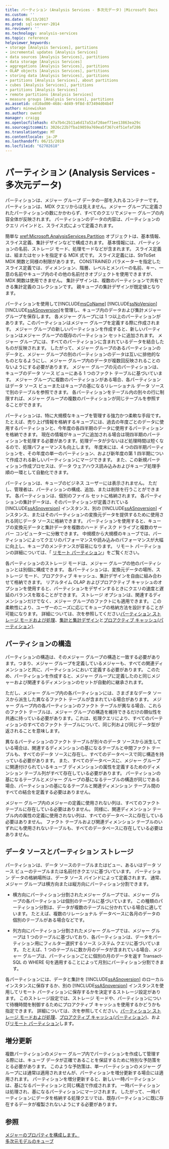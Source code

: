```yaml
---
title: パーティション (Analysis Services - 多次元データ) |Microsoft Docs
ms.custom: ''
ms.date: 06/13/2017
ms.prod: sql-server-2014
ms.reviewer: ''
ms.technology: analysis-services
ms.topic: reference
helpviewer_keywords:
- storage [Analysis Services], partitions
- incremental updates [Analysis Services]
- data sources [Analysis Services], partitions
- data storage [Analysis Services]
- aggregations [Analysis Services], partitions
- OLAP objects [Analysis Services], partitions
- storing data [Analysis Services], partitions
- partitions [Analysis Services], about partitions
- cubes [Analysis Services], partitions
- partitions [Analysis Services]
- remote partitions [Analysis Services]
- measure groups [Analysis Services], partitions
ms.assetid: cd10ad00-468c-4d49-9f8d-873494d04b4f
author: minewiskan
ms.author: owend
manager: craigg
ms.openlocfilehash: 47a7b4c2b11a6d17a52af20aef71ee13863ea29c
ms.sourcegitcommit: 3026c22b7fba19059a769ea5f367c4f51efaf286
ms.translationtype: MT
ms.contentlocale: ja-JP
ms.lasthandoff: 06/15/2019
ms.locfileid: "62702618"
---
```

# <a name="partitions-analysis-services---multidimensional-data"></a>パーティション (Analysis Services - 多次元データ)
  パーティションは、メジャー グループ データの一部を入れるコンテナーです。 パーティションは、MDX クエリからは見えません。メジャー グループに定義されたパーティションの数にかかわらず、すべてのクエリでメジャー グループの内容全体が反映されます。 パーティションのデータの内容は、パーティションのクエリ バインドと、スライス式によって定義されます。  
  
 簡単な <xref:Microsoft.AnalysisServices.Partition> オブジェクトは、基本情報、スライス定義、集計デザインなどで構成されます。 基本情報には、パーティションの名前、ストレージ モード、処理モードなどが含まれます。 スライス定義は、組またはセットを指定する MDX 式です。 スライス定義には、StrToSet MDX 関数と同様の制限があります。 CONSTRAINED パラメーターを指定したスライス定義では、ディメンション、階層、レベルとメンバーの名前、キー、一意の名前やキューブ内のその他の名前付きオブジェクトを使用できますが、MDX 関数は使用できません。 集計デザインは、複数のパーティションで共有できる集計定義のコレクションです。 親キューブの集計デザインが既定値となります。  
  
 パーティションを使用して[!INCLUDE[msCoName](../../includes/msconame-md.md)] [!INCLUDE[ssNoVersion](../../includes/ssnoversion-md.md)] [!INCLUDE[ssASnoversion](../../includes/ssasnoversion-md.md)]を管理し、キューブ内のデータおよび集計メジャー グループを保存します。 各メジャー グループには 1 つ以上のパーティションがあります。このパーティションはメジャー グループを定義する際に作成されます。 メジャー グループの新しいパーティションを作成すると、新しいパーティションはメジャー グループの既存のパーティション セットに追加されます。 メジャー グループには、すべてのパーティションに含まれているデータを結合したものが反映されます。 したがって、メジャー グループのあるパーティションのデータと、メジャー グループの別のパーティションのデータは互いに排他的なものとなるようにし、メジャー グループ内のデータが複数回反映されることのないようにする必要があります。 メジャー グループの元のパーティションは、キューブのデータ ソース ビューにある 1 つのファクト テーブルに基づいています。 メジャー グループに複数のパーティションがある場合、各パーティションはデータ ソース ビューまたはキューブの基になるリレーショナル データ ソースで別のテーブルを参照できます。 各パーティションをテーブル内の別々の行に制限すれば、メジャー グループの複数のパーティションが同じテーブルを参照することができます。  
  
 パーティションは、特に大規模なキューブを管理する強力かつ柔軟な手段です。 たとえば、売り上げ情報を格納するキューブには、過去の年度ごとのデータに使用するパーティションと、今年度の各四半期のデータに使用するパーティションを格納できます。 現在の情報がキューブに追加される場合は現四半期のパーティションを処理する必要があります。処理データが少ないほど処理時間は短くなるので、処理パフォーマンスも向上します。 年度末には、4 つの四半期パーティションを、その年度の単一のパーティション、および新年度の第 1 四半期について作成される新しいパーティションにマージできます。 また、この新規パーティション作成プロセスは、データ ウェアハウス読み込みおよびキューブ処理手順の一環として自動化できます。  
  
 パーティションは、キューブのビジネス ユーザーには表示されません。 ただし、管理者は、パーティションの構成、追加、または削除を行うことができます。 各パーティションは、個別のファイル セットに格納されます。 各パーティションの集計データは、そのパーティションが定義されている [!INCLUDE[ssASnoversion](../../includes/ssasnoversion-md.md)] インスタンス、別の [!INCLUDE[ssASnoversion](../../includes/ssasnoversion-md.md)] インスタンス、またはそのパーティションの変換元データを提供するために使用される同じデータ ソースに格納できます。 パーティションを使用すると、キューブの変換元データと集計データを複数のハード ディスク ドライブと複数のサーバー コンピューターに分散できます。 中規模から大規模のキューブでは、パーティションによってクエリのパフォーマンスや読み込みのパフォーマンスが大幅に向上し、キューブのメンテナンスが容易になります。 リモート パーティションの詳細については、「 [リモート パーティション](partitions-remote-partitions.md)」をご覧ください。  
  
 各パーティションのストレージ モードは、メジャー グループの他のパーティションとは別個に構成できます。 各パーティションは、変換元データの場所、ストレージ モード、プロアクティブ キャッシュ、集計デザインを自由に組み合わせて格納できます。 リアルタイム OLAP およびプロアクティブ キャッシュのオプションを使用すると、パーティションをデザインするときにクエリの速度と遅延のバランスを取ることができます。 ストレージ オプションは、関連するディメンションだけでなく、メジャー グループのファクトにも適用できます。 この柔軟性により、ユーザーのニーズに応じてキューブの格納方法を設計することが可能になります。 詳細については、次を参照してください[パーティション ストレージ モードおよび処理](partitions-partition-storage-modes-and-processing.md)、[集計と集計デザイン](aggregations-and-aggregation-designs.md)と[プロアクティブ キャッシュ&#40;パーティション&#41;](partitions-proactive-caching.md).  
  
## <a name="partition-structure"></a>パーティションの構造  
 パーティションの構造は、そのメジャー グループの構造と一致する必要があります。つまり、メジャー グループを定義しているメジャーも、すべての関連ディメンションと共に、パーティションにおいて定義する必要があります。 このため、パーティションを作成すると、メジャー グループに定義したのと同じメジャーおよび関連するディメンションのセットが自動的に継承されます。  
  
 ただし、メジャー グループ内の各パーティションには、さまざまなデータ ソースから派生した異なるファクト テーブルが含まれている場合があります。 メジャー グループ内の各パーティションのファクト テーブルが異なる場合、これらのファクト テーブルは、メジャー グループの構造を維持できるだけの類似性を共通に持っている必要があります。これは、処理クエリにより、すべてのパーティションのすべてのファクト テーブルについて、同じ列および同じデータ型が返されることを意味します。  
  
 異なるパーティションのファクト テーブルが別々のデータ ソースから派生している場合は、関連するディメンションの基になるテーブルと中間ファクト テーブルも、すべてのデータ ソースに存在し、すべてのデータベースで同じ構造を持っている必要があります。 また、すべてのデータベースに、メジャー グループに関連付けられているキューブ ディメンションの属性を定義するためのディメンション テーブル列がすべて存在している必要があります。 パーティションの基になるテーブルとメジャー グループの基になるテーブルの構造が同じである場合、パーティションの基になるテーブルと関連ディメンション テーブル間のすべての結合を定義する必要はありません。  
  
 メジャー グループ内のメジャーの定義に使用されない列は、すべてのファクト テーブルに存在している必要はありません。 同様に、関連ディメンション テーブル内の属性の定義に使用されない列は、すべてのデータベースに存在している必要はありません。 ファクト テーブルおよび関連ディメンション テーブルのいずれにも使用されないテーブルも、すべてのデータベースに存在している必要はありません。  
  
## <a name="data-sources-and-partition-storage"></a>データ ソースとパーティション ストレージ  
 パーティションは、データ ソースのテーブルまたはビュー、あるいはデータ ソース ビューのテーブルまたは名前付きクエリに基づいています。 パーティション データの格納場所は、データ ソース バインドによって定義されます。 通常、メジャー グループは横方向または縦方向にパーティション分割できます。  
  
-   横方向にパーティション分割されたメジャー グループでは、メジャー グループの各パーティションは個別のテーブルに基づいています。 この種類のパーティション分割は、データが複数のテーブルに分かれている場合に適しています。 たとえば、複数のリレーショナル データベースに各月のデータの個別のテーブルがある場合などです。  
  
-   列方向にパーティション分割されたメジャー グループでは、メジャー グループは 1 つのテーブルに基づいており、各パーティションは、データをパーティション用にフィルター選択するソース システム クエリに基づいています。 たとえば、1 つのテーブルに数か月のデータが含まれている場合、メジャー グループは、パーティションごとに個別の月のデータを返す Transact-SQL の WHERE 句を適用することによって月別にパーティション分割できます。  
  
 各パーティションには、データと集計を [!INCLUDE[ssASnoversion](../../includes/ssasnoversion-md.md)] のローカル インスタンスに保存するか、別の [!INCLUDE[ssASnoversion](../../includes/ssasnoversion-md.md)] インスタンスを使用してリモート パーティションに保存するかを決定するストレージ設定があります。 このストレージ設定では、ストレージ モードや、パーティションについて待機時間を制御するためにプロアクティブ キャッシュを使用するかどうかも指定できます。 詳細については、次を参照してください。[パーティション ストレージ モードおよび処理](partitions-partition-storage-modes-and-processing.md)、[プロアクティブ キャッシュ&#40;パーティション&#41;](partitions-proactive-caching.md)、および[リモート パーティション](partitions-remote-partitions.md)します。  
  
## <a name="incremental-updates"></a>増分更新  
 複数パーティションのメジャー グループ内でパーティションを作成して管理する際には、キューブ データが正確であることを保証するために特別な予防策をとる必要があります。 このような予防策は、単一パーティションのメジャー グループには通常は適用されませんが、パーティションを増分更新する場合には適用されます。 パーティションを増分更新すると、新しい一時パーティションは、基になるパーティションと同じ構造で作成されます。 一時パーティションは処理され、基になるパーティションにマージされます。 したがって、一時パーティションにデータを格納する処理クエリでは、既存パーティションに既に存在するデータが複製されないようにする必要があります。  
  
## <a name="see-also"></a>参照  
 [メジャーのプロパティを構成します。](../multidimensional-models/configure-measure-properties.md)   
 [多次元モデルのキューブ](../multidimensional-models/cubes-in-multidimensional-models.md)  
  
  
